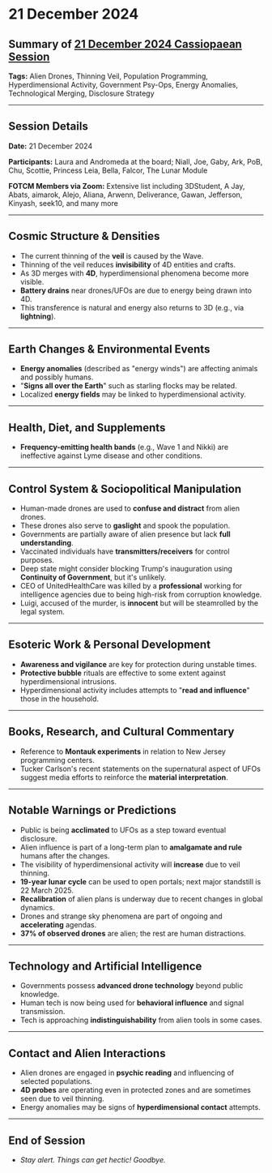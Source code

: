 # 21 December 2024

## Summary of [21 December 2024 Cassiopaean Session](https://cassiopaea.org/forum/threads/session-21-december-2024.55396/)

**Tags:** Alien Drones, Thinning Veil, Population Programming, Hyperdimensional Activity, Government Psy-Ops, Energy Anomalies, Technological Merging, Disclosure Strategy

---

## Session Details

**Date:** 21 December 2024

**Participants:** Laura and Andromeda at the board; Niall, Joe, Gaby, Ark, PoB, Chu, Scottie, Princess Leia, Bella, Falcor, The Lunar Module

**FOTCM Members via Zoom:** Extensive list including 3DStudent, A Jay, Abats, aimarok, Alejo, Aliana, Arwenn, Deliverance, Gawan, Jefferson, Kinyash, seek10, and many more

---

## Cosmic Structure & Densities

- The current thinning of the **veil** is caused by the Wave.
- Thinning of the veil reduces **invisibility** of 4D entities and crafts.
- As 3D merges with **4D**, hyperdimensional phenomena become more visible.
- **Battery drains** near drones/UFOs are due to energy being drawn into 4D.
- This transference is natural and energy also returns to 3D (e.g., via **lightning**).

---

## Earth Changes & Environmental Events

- **Energy anomalies** (described as "energy winds") are affecting animals and possibly humans.
- "**Signs all over the Earth**" such as starling flocks may be related.
- Localized **energy fields** may be linked to hyperdimensional activity.

---

## Health, Diet, and Supplements

- **Frequency-emitting health bands** (e.g., Wave 1 and Nikki) are ineffective against Lyme disease and other conditions.

---

## Control System & Sociopolitical Manipulation

- Human-made drones are used to **confuse and distract** from alien drones.
- These drones also serve to **gaslight** and spook the population.
- Governments are partially aware of alien presence but lack **full understanding**.
- Vaccinated individuals have **transmitters/receivers** for control purposes.
- Deep state might consider blocking Trump's inauguration using **Continuity of Government**, but it's unlikely.
- CEO of UnitedHealthCare was killed by a **professional** working for intelligence agencies due to being high-risk from corruption knowledge.
- Luigi, accused of the murder, is **innocent** but will be steamrolled by the legal system.

---

## Esoteric Work & Personal Development

- **Awareness and vigilance** are key for protection during unstable times.
- **Protective bubble** rituals are effective to some extent against hyperdimensional intrusions.
- Hyperdimensional activity includes attempts to "**read and influence**" those in the household.

---

## Books, Research, and Cultural Commentary

- Reference to **Montauk experiments** in relation to New Jersey programming centers.
- Tucker Carlson's recent statements on the supernatural aspect of UFOs suggest media efforts to reinforce the **material interpretation**.

---

## Notable Warnings or Predictions

- Public is being **acclimated** to UFOs as a step toward eventual disclosure.
- Alien influence is part of a long-term plan to **amalgamate and rule** humans after the changes.
- The visibility of hyperdimensional activity will **increase** due to veil thinning.
- **19-year lunar cycle** can be used to open portals; next major standstill is 22 March 2025.
- **Recalibration** of alien plans is underway due to recent changes in global dynamics.
- Drones and strange sky phenomena are part of ongoing and **accelerating** agendas.
- **37% of observed drones** are alien; the rest are human distractions.

---

## Technology and Artificial Intelligence

- Governments possess **advanced drone technology** beyond public knowledge.
- Human tech is now being used for **behavioral influence** and signal transmission.
- Tech is approaching **indistinguishability** from alien tools in some cases.

---

## Contact and Alien Interactions

- Alien drones are engaged in **psychic reading** and influencing of selected populations.
- **4D probes** are operating even in protected zones and are sometimes seen due to veil thinning.
- Energy anomalies may be signs of **hyperdimensional contact** attempts.

---

## End of Session

- *Stay alert. Things can get hectic! Goodbye.*
